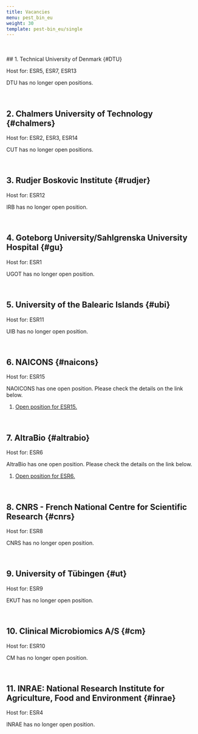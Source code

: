 ```yaml
---
title: Vacancies
menu: pest_bin_eu
weight: 30
template: pest-bin_eu/single
---
```

<br>

<br>  
## 1. Technical University of Denmark {#DTU}

Host for: ESR5, ESR7, ESR13

DTU has no longer open positions. 

<br>  

## 2. Chalmers University of Technology {#chalmers}

Host for: ESR2, ESR3, ESR14 

CUT has no longer open positions. 

<br>  

## 3. Rudjer Boskovic Institute {#rudjer}

Host for: ESR12

IRB has no longer open position.

<br>  

## 4. Goteborg University/Sahlgrenska University Hospital {#gu}

Host for: ESR1

UGOT has no longer open position. 

<br>  

## 5. University of the Balearic Islands {#ubi}

Host for: ESR11

UIB has no longer open position. 

<br>  

## 6. NAICONS {#naicons}

Host for: ESR15

NAOICONS has one open position. Please check the details on the link below.

1. [Open position for ESR15.](http://naicons.com/2020/11/03/position-available-at-naicons/)

<br>  

## 7. AltraBio {#altrabio}

Host for: ESR6

AltraBio has one open position. Please check the details on the link below.

1. [Open position for ESR6.](https://www.altrabio.com/phd-position-pest-bin-project)

<br>

## 8. CNRS - French National Centre for Scientific Research {#cnrs}

Host for: ESR8

CNRS has no longer open position.  

<br> 

## 9. University of Tübingen {#ut}

Host for: ESR9

EKUT has no longer open position. 

<br>

## 10. Clinical Microbiomics A/S {#cm}

Host for: ESR10 

CM has no longer open position.

<br>

## 11. INRAE: National Research Institute for Agriculture, Food and Environment {#inrae}

Host for: ESR4

INRAE has no longer open position.